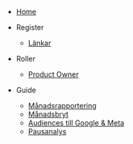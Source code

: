 <!-- Menu -->

- [Home](/)

- Register

  - [Länkar](register.md)

- Roller

  - [Product Owner](product-owner.md)

- Guide

  - [Månadsrapportering](manadsrapportering.md)
  - [Månadsbryt](manadsbryt.md)
  - [Audiences till Google & Meta](audiences.md)
  - [Pausanalys](pausanalys.md)
